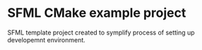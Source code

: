 # SFML CMake example project

SFML template project created to symplify process of setting up developemnt environment.
